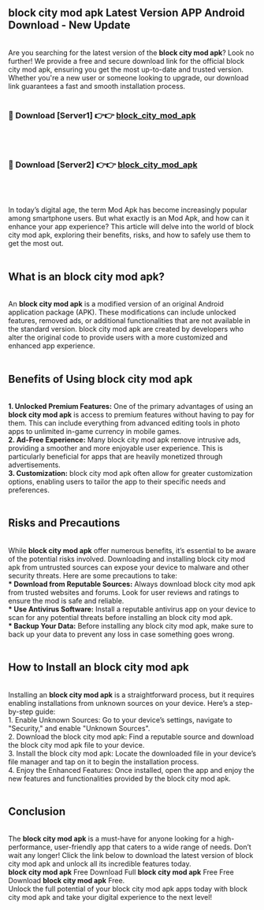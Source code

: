 ## block city mod apk Latest Version APP Android Download - New Update
<br>
Are you searching for the latest version of the <strong>block city mod apk</strong>? Look no further! We provide a free and secure download link for the official block city mod apk, ensuring you get the most up-to-date and trusted version. Whether you're a new user or someone looking to upgrade, our download link guarantees a fast and smooth installation process.
<br>
<br>
<h3>🔴 Download [Server1] 👉👉 <a href="https://modyolo.store/block+city+mod+apk">block_city_mod_apk</a></h3><br>
<br>
<h3>🔴 Download [Server2] 👉👉 <a href="https://modyolo.store/block+city+mod+apk">block_city_mod_apk</a></h3><br>
<br>
<br>
In today’s digital age, the term Mod Apk has become increasingly popular among smartphone users. But what exactly is an Mod Apk, and how can it enhance your app experience? This article will delve into the world of block city mod apk, exploring their benefits, risks, and how to safely use them to get the most out.
<br>
<br>
<h2>What is an block city mod apk?</h2>
<br>
An <strong>block city mod apk</strong> is a modified version of an original Android application package (APK). These modifications can include unlocked features, removed ads, or additional functionalities that are not available in the standard version. block city mod apk are created by developers who alter the original code to provide users with a more customized and enhanced app experience.
<br>
<br>
<h2>Benefits of Using block city mod apk</h2>
<br>
<strong> 1. Unlocked Premium Features:</strong> One of the primary advantages of using an <strong>block city mod apk</strong> is access to premium features without having to pay for them. This can include everything from advanced editing tools in photo apps to unlimited in-game currency in mobile games.
<br>
<strong> 2. Ad-Free Experience:</strong> Many block city mod apk remove intrusive ads, providing a smoother and more enjoyable user experience. This is particularly beneficial for apps that are heavily monetized through advertisements.
<br>
<strong> 3. Customization:</strong> block city mod apk often allow for greater customization options, enabling users to tailor the app to their specific needs and preferences.
<br>
<br>
<h2>Risks and Precautions</h2>
<br>
While <strong>block city mod apk</strong> offer numerous benefits, it’s essential to be aware of the potential risks involved. Downloading and installing block city mod apk from untrusted sources can expose your device to malware and other security threats. Here are some precautions to take:
<br>
<strong> * Download from Reputable Sources:</strong> Always download block city mod apk from trusted websites and forums. Look for user reviews and ratings to ensure the mod is safe and reliable.
<br>
<strong> * Use Antivirus Software:</strong> Install a reputable antivirus app on your device to scan for any potential threats before installing an block city mod apk.
<br>
<strong> * Backup Your Data:</strong> Before installing any block city mod apk, make sure to back up your data to prevent any loss in case something goes wrong.
<br>
<br>
<h2>How to Install an block city mod apk</h2>
<br>
Installing an <strong>block city mod apk</strong> is a straightforward process, but it requires enabling installations from unknown sources on your device. Here’s a step-by-step guide:
<br>
 1. Enable Unknown Sources: Go to your device’s settings, navigate to "Security," and enable "Unknown Sources".
<br>
 2. Download the block city mod apk: Find a reputable source and download the block city mod apk file to your device.
<br>
 3. Install the block city mod apk: Locate the downloaded file in your device’s file manager and tap on it to begin the installation process.
<br>
 4. Enjoy the Enhanced Features: Once installed, open the app and enjoy the new features and functionalities provided by the block city mod apk.
<br>
<br>
<h2><strong>Conclusion</strong></h2>
<br>
The <strong>block city mod apk</strong> is a must-have for anyone looking for a high-performance, user-friendly app that caters to a wide range of needs. Don’t wait any longer! Click the link below to download the latest version of block city mod apk and unlock all its incredible features today.
<br>
<strong>block city mod apk</strong> Free Download Full <strong>block city mod apk</strong> Free Free Download <strong>block city mod apk</strong> Free.
<br>
Unlock the full potential of your block city mod apk apps today with block city mod apk and take your digital experience to the next level!